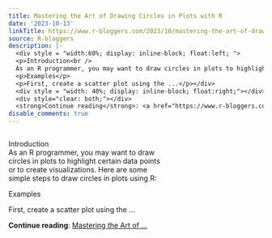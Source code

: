 ```yaml
---
title: Mastering the Art of Drawing Circles in Plots with R
date: '2023-10-13'
linkTitle: https://www.r-bloggers.com/2023/10/mastering-the-art-of-drawing-circles-in-plots-with-r/
source: R-bloggers
description: |-
  <div style = "width:60%; display: inline-block; float:left; ">
  <p>Introduction<br />
  As an R programmer, you may want to draw circles in plots to highlight certain data points or to create visualizations. Here are some simple steps to draw circles in plots using R:</p>
  <p>Examples</p>
  <p>First, create a scatter plot using the ...</p></div>
  <div style = "width: 40%; display: inline-block; float:right;"></div>
  <div style="clear: both;"></div>
  <strong>Continue reading</strong>: <a href="https://www.r-bloggers.com/2023/10/mastering-the-art-of-drawing-circles-in-plots-with-r/">Mastering the Art of  ...
disable_comments: true
---
```

<div style = "width:60%; display: inline-block; float:left; ">
<p>Introduction<br />
As an R programmer, you may want to draw circles in plots to highlight certain data points or to create visualizations. Here are some simple steps to draw circles in plots using R:</p>
<p>Examples</p>
<p>First, create a scatter plot using the ...</p></div>
<div style = "width: 40%; display: inline-block; float:right;"></div>
<div style="clear: both;"></div>
<strong>Continue reading</strong>: <a href="https://www.r-bloggers.com/2023/10/mastering-the-art-of-drawing-circles-in-plots-with-r/">Mastering the Art of  ...